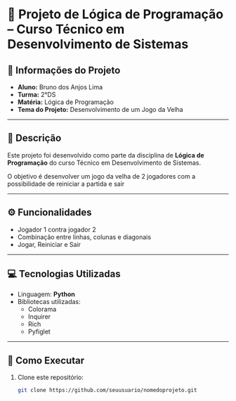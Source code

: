 # 📘 Projeto de Lógica de Programação – Curso Técnico em Desenvolvimento de Sistemas  

## 📌 Informações do Projeto  
- **Aluno:** Bruno dos Anjos Lima
- **Turma:** 2°DS 
- **Matéria:** Lógica de Programação  
- **Tema do Projeto:** Desenvolvimento de um Jogo da Velha

---

## 📝 Descrição  
Este projeto foi desenvolvido como parte da disciplina de **Lógica de Programação** do curso Técnico em Desenvolvimento de Sistemas.  

O objetivo é desenvolver um jogo da velha de 2 jogadores com a possibilidade de reiniciar a partida e sair

---

## ⚙️ Funcionalidades  
- Jogador 1 contra jogador 2
- Combinação entre linhas, colunas e diagonais
- Jogar, Reiniciar e Sair

---

## 💻 Tecnologias Utilizadas  
- Linguagem: **Python**  
- Bibliotecas utilizadas:  
  - Colorama  
  - Inquirer
  - Rich
  - Pyfiglet

---

## 🚀 Como Executar  
1. Clone este repositório:  
   ```bash
   git clone https://github.com/seuusuario/nomedoprojeto.git
